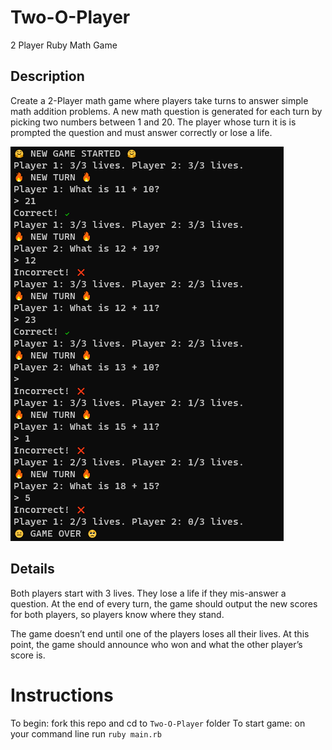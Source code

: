 # Two-O-Player
2 Player Ruby Math Game

## Description
Create a 2-Player math game where players take turns to answer simple math addition problems. A new math question is generated for each turn by picking two numbers between 1 and 20. The player whose turn it is is prompted the question and must answer correctly or lose a life.

![Two-O-Player-Game](https://github.com/thien-trieu/TwO-O-Player/blob/master/docs/TwO-O-Player.PNG)

## Details
Both players start with 3 lives. They lose a life if they mis-answer a question. At the end of every turn, the game should output the new scores for both players, so players know where they stand.

The game doesn’t end until one of the players loses all their lives. At this point, the game should announce who won and what the other player’s score is.

# Instructions

To begin: fork this repo and cd to `Two-O-Player` folder
To start game: on your command line run `ruby main.rb`